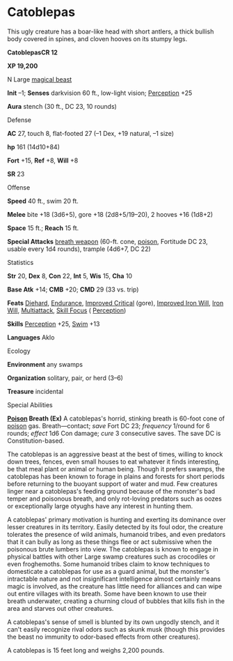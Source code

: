 # Catoblepas

This ugly creature has a boar-like head with short antlers, a thick bullish body covered in spines, and cloven hooves on its stumpy legs.

**CatoblepasCR 12**

**XP 19,200**

N Large [magical beast](/pathfinderRPG/prd/monsters/creatureTypes.html#_magical-beast)

**Init** –1; **Senses** darkvision 60 ft., low-light vision; [Perception](/pathfinderRPG/prd/additionalMonsters/../skills/perception.html#_perception) +25

**Aura** stench (30 ft., DC 23, 10 rounds)

Defense

**AC** 27, touch 8, flat-footed 27 (–1 Dex, +19 natural, –1 size)

**hp** 161 (14d10+84)

**Fort** +15, **Ref** +8, **Will** +8

**SR** 23

Offense

**Speed** 40 ft., swim 20 ft.

**Melee** bite +18 (3d6+5), gore +18 (2d8+5/19–20), 2 hooves +16 (1d8+2)

**Space** 15 ft.; **Reach** 15 ft.

**Special Attacks** [breath weapon](/pathfinderRPG/prd/monsters/universalMonsterRules.html#_breath-weapon) (60-ft. cone, [poison](/pathfinderRPG/prd/monsters/universalMonsterRules.html#_poison-(ex-or-su)), Fortitude DC 23, usable every 1d4 rounds), trample (4d6+7, DC 22)

Statistics

**Str** 20, **Dex** 8, **Con** 22, **Int** 5, **Wis** 15, **Cha** 10

**Base Atk** +14; **CMB** +20; **CMD** 29 (33 vs. trip)

**Feats** [Diehard](/pathfinderRPG/prd/additionalMonsters/../feats.html#_diehard), [Endurance](/pathfinderRPG/prd/additionalMonsters/../feats.html#_endurance), [Improved Critical](/pathfinderRPG/prd/additionalMonsters/../feats.html#_improved-critical) (gore), [Improved Iron Will](/pathfinderRPG/prd/additionalMonsters/../feats.html#_improved-iron-will), [Iron Will](/pathfinderRPG/prd/additionalMonsters/../feats.html#_iron-will), [Multiattack](/pathfinderRPG/prd/additionalMonsters/../monsters/monsterFeats.html#_multiattack), [Skill Focus](/pathfinderRPG/prd/additionalMonsters/../feats.html#_skill-focus) ( [Perception](/pathfinderRPG/prd/additionalMonsters/../skills/perception.html#_perception))

**Skills** [Perception](/pathfinderRPG/prd/additionalMonsters/../skills/perception.html#_perception) +25, [Swim](/pathfinderRPG/prd/additionalMonsters/../skills/swim.html#_swim) +13

**Languages** Aklo

Ecology

**Environment** any swamps

**Organization** solitary, pair, or herd (3–6)

**Treasure** incidental

Special Abilities

**[Poison](/pathfinderRPG/prd/monsters/universalMonsterRules.html#_poison-(ex-or-su)) Breath (Ex)** A catoblepas's horrid, stinking breath is 60-foot cone of [poison](/pathfinderRPG/prd/monsters/universalMonsterRules.html#_poison-(ex-or-su)) gas. Breath—contact; _save_ Fort DC 23; _frequency_ 1/round for 6 rounds; _effect_ 1d6 Con damage; _cure_ 3 consecutive saves. The save DC is Constitution-based.

The catoblepas is an aggressive beast at the best of times, willing to knock down trees, fences, even small houses to eat whatever it finds interesting, be that meal plant or animal or human being. Though it prefers swamps, the catoblepas has been known to forage in plains and forests for short periods before returning to the buoyant support of water and mud. Few creatures linger near a catoblepas's feeding ground because of the monster's bad temper and poisonous breath, and only rot-loving predators such as oozes or exceptionally large otyughs have any interest in hunting them.

A catoblepas' primary motivation is hunting and exerting its dominance over lesser creatures in its territory. Easily detected by its foul odor, the creature tolerates the presence of wild animals, humanoid tribes, and even predators that it can bully as long as these things flee or act submissive when the poisonous brute lumbers into view. The catoblepas is known to engage in physical battles with other Large swamp creatures such as crocodiles or even froghemoths. Some humanoid tribes claim to know techniques to domesticate a catoblepas for use as a guard animal, but the monster's intractable nature and not insignificant intelligence almost certainly means magic is involved, as the creature has little need for alliances and can wipe out entire villages with its breath. Some have been known to use their breath underwater, creating a churning cloud of bubbles that kills fish in the area and starves out other creatures.

A catoblepas's sense of smell is blunted by its own ungodly stench, and it can't easily recognize rival odors such as skunk musk (though this provides the beast no immunity to odor-based effects from other creatures).

A catoblepas is 15 feet long and weighs 2,200 pounds.

